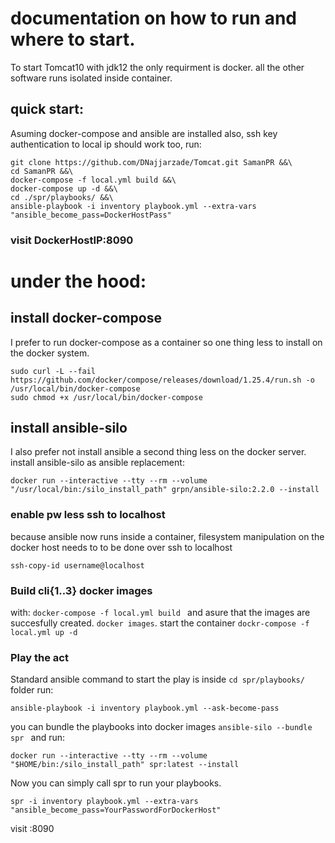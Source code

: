 
# documentation on how to run and where to start.
To start Tomcat10 with jdk12 the only requirment is docker. all the other software runs isolated inside container.
## quick start:
Asuming docker-compose and ansible are installed also, ssh key authentication to local ip should work too, run:

```
git clone https://github.com/DNajjarzade/Tomcat.git SamanPR &&\
cd SamanPR &&\
docker-compose -f local.yml build &&\
docker-compose up -d &&\
cd ./spr/playbooks/ &&\
ansible-playbook -i inventory playbook.yml --extra-vars "ansible_become_pass=DockerHostPass" 
```
### visit DockerHostIP:8090


# under the hood:

## install docker-compose
I prefer to run docker-compose as a container so one thing less to install on the docker system. 

```
sudo curl -L --fail https://github.com/docker/compose/releases/download/1.25.4/run.sh -o /usr/local/bin/docker-compose
sudo chmod +x /usr/local/bin/docker-compose
```

## install ansible-silo
I also prefer not install ansible a second thing less on the docker server. install ansible-silo as ansible replacement:

```
docker run --interactive --tty --rm --volume "/usr/local/bin:/silo_install_path" grpn/ansible-silo:2.2.0 --install
```
### enable pw less ssh to localhost
because ansible now runs inside a container, filesystem manipulation on the docker host needs to to be done over ssh to localhost

```
ssh-copy-id username@localhost
```  

### Build cli{1..3} docker images 
with: ```docker-compose -f local.yml build ``` and asure that the images are succesfully created. ```docker images```.
start the container ```dockr-compose -f local.yml up -d```

### Play the act
Standard ansible command to start the play is inside ```cd spr/playbooks/``` folder run:

```
ansible-playbook -i inventory playbook.yml --ask-become-pass
```

you can bundle the playbooks into docker images ```ansible-silo --bundle spr ``` and run:

```
docker run --interactive --tty --rm --volume "$HOME/bin:/silo_install_path" spr:latest --install
```

Now you can simply call spr to run your playbooks.

```
spr -i inventory playbook.yml --extra-vars "ansible_become_pass=YourPasswordForDockerHost"
```
visit <Host IP>:8090

